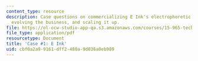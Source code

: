 ```yaml
---
content_type: resource
description: Case questions on commercializing E Ink's electrophoretic display technology,
  evolving the business, and scaling it up.
file: https://ol-ocw-studio-app-qa.s3.amazonaws.com/courses/15-965-technology-strategy-for-system-design-and-management-spring-2009/cbf0a2a99161dff2480a9d036a0eb989_MIT15_965S09_case01.pdf
file_type: application/pdf
resourcetype: Document
title: 'Case #1: E Ink'
uid: cbf0a2a9-9161-dff2-480a-9d036a0eb989
---
```

